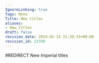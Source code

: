 ```yaml
---
IgnoreLinking: true
Tags: None
Title: New titles
aliases:
- New_titles
draft: false
revision_date: 2014-02-14 21:30:33+00:00
revision_id: 22330
---
```


#REDIRECT New Imperial titles
